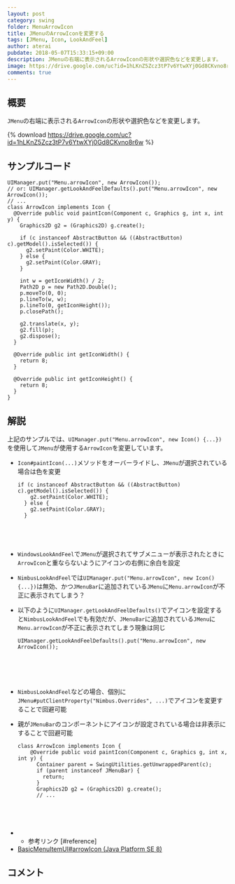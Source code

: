 ```yaml
---
layout: post
category: swing
folder: MenuArrowIcon
title: JMenuのArrowIconを変更する
tags: [JMenu, Icon, LookAndFeel]
author: aterai
pubdate: 2018-05-07T15:33:15+09:00
description: JMenuの右端に表示されるArrowIconの形状や選択色などを変更します。
image: https://drive.google.com/uc?id=1hLKnZ5Zcz3tP7v6YtwXYj0Gd8CKvno8r6w
comments: true
---
```

## 概要
`JMenu`の右端に表示される`ArrowIcon`の形状や選択色などを変更します。

{% download https://drive.google.com/uc?id=1hLKnZ5Zcz3tP7v6YtwXYj0Gd8CKvno8r6w %}

## サンプルコード
<pre class="prettyprint"><code>UIManager.put("Menu.arrowIcon", new ArrowIcon());
// or: UIManager.getLookAndFeelDefaults().put("Menu.arrowIcon", new ArrowIcon());
// ...
class ArrowIcon implements Icon {
  @Override public void paintIcon(Component c, Graphics g, int x, int y) {
    Graphics2D g2 = (Graphics2D) g.create();

    if (c instanceof AbstractButton &amp;&amp; ((AbstractButton) c).getModel().isSelected()) {
      g2.setPaint(Color.WHITE);
    } else {
      g2.setPaint(Color.GRAY);
    }

    int w = getIconWidth() / 2;
    Path2D p = new Path2D.Double();
    p.moveTo(0, 0);
    p.lineTo(w, w);
    p.lineTo(0, getIconHeight());
    p.closePath();

    g2.translate(x, y);
    g2.fill(p);
    g2.dispose();
  }

  @Override public int getIconWidth() {
    return 8;
  }

  @Override public int getIconHeight() {
    return 8;
  }
}
</code></pre>

## 解説
上記のサンプルでは、`UIManager.put("Menu.arrowIcon", new Icon() {...})`を使用して`JMenu`が使用する`ArrowIcon`を変更しています。

- `Icon#paintIcon(...)`メソッドをオーバーライドし、`JMenu`が選択されている場合は色を変更
    
    <pre class="prettyprint"><code>if (c instanceof AbstractButton &amp;&amp; ((AbstractButton) c).getModel().isSelected()) {
      g2.setPaint(Color.WHITE);
    } else {
      g2.setPaint(Color.GRAY);
    }
</code></pre>
- `WindowsLookAndFeel`で`JMenu`が選択されてサブメニューが表示されたときに`ArrowIcon`と重ならないようにアイコンの右側に余白を設定
- `NimbusLookAndFeel`では`UIManager.put("Menu.arrowIcon", new Icon() {...})`は無効、かつ`JMenuBar`に追加されている`JMenu`に`Menu.arrowIcon`が不正に表示されてしまう？
- 以下のように`UIManager.getLookAndFeelDefaults()`でアイコンを設定すると`NimbusLookAndFeel`でも有効だが、`JMenuBar`に追加されている`JMenu`に`Menu.arrowIcon`が不正に表示されてしまう現象は同じ
    
    <pre class="prettyprint"><code>UIManager.getLookAndFeelDefaults().put("Menu.arrowIcon", new ArrowIcon());

</code></pre>
- `NimbusLookAndFeel`などの場合、個別に`JMenu#putClientProperty("Nimbus.Overrides", ...)`でアイコンを変更することで回避可能
- 親が`JMenuBar`のコンポーネントにアイコンが設定されている場合は非表示にすることで回避可能
    
    <pre class="prettyprint"><code>class ArrowIcon implements Icon {
      @Override public void paintIcon(Component c, Graphics g, int x, int y) {
        Container parent = SwingUtilities.getUnwrappedParent(c);
        if (parent instanceof JMenuBar) {
          return;
        }
        Graphics2D g2 = (Graphics2D) g.create();
        // ...
</code></pre>
- * 参考リンク [#reference]
- [BasicMenuItemUI#arrowIcon (Java Platform SE 8)](https://docs.oracle.com/javase/jp/8/docs/api/javax/swing/plaf/basic/BasicMenuItemUI.html#arrowIcon)

<!-- dummy comment line for breaking list -->

## コメント

